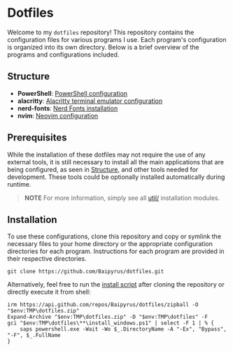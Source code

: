 # Dotfiles

Welcome to my `dotfiles` repository! This repository contains the configuration files
for various programs I use. Each program's configuration is organized into its own
directory. Below is a brief overview of the programs and configurations included.

## Structure

- **PowerShell**: [PowerShell configuration](./PowerShell)
- **alacritty**: [Alacritty terminal emulator configuration](./alacritty)
- **nerd-fonts**: [Nerd Fonts installation](./nerd-fonts)
- **nvim**: [Neovim configuration](./nvim)

## Prerequisites

While the installation of these dotfiles may not require the use of any external
tools, it is still necessary to install all the main applications that are being
configured, as seen in [Structure](#structure), and other tools needed for development.
These tools could be optionally installed automatically during runtime.

> **NOTE**
> For more information, simply see all [util/](./util) installation modules.

## Installation

To use these configurations, clone this repository and copy or symlink the necessary
files to your home directory or the appropriate configuration directories for each
program. Instructions for each program are provided in their respective directories.

```pwsh
git clone https://github.com/Baipyrus/dotfiles.git
```

Alternatively, feel free to run the [install script](./install_windows.ps1) after
cloning the repository or directly execute it from shell:

```pwsh
irm https://api.github.com/repos/Baipyrus/dotfiles/zipball -O "$env:TMP\dotfiles.zip"
Expand-Archive "$env:TMP\dotfiles.zip" -D "$env:TMP\dotfiles" -F
gci "$env:TMP\dotfiles\**\install_windows.ps1" | select -F 1 | % {
    saps powershell.exe -Wait -Wo $_.DirectoryName -A "-Ex", "Bypass", "-F", $_.FullName
}
```
